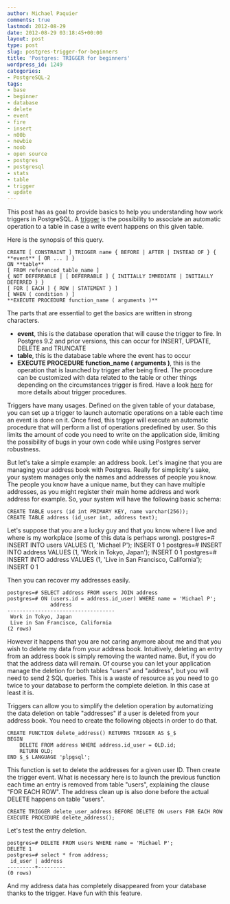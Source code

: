 ```yaml
---
author: Michael Paquier
comments: true
lastmod: 2012-08-29
date: 2012-08-29 03:18:45+00:00
layout: post
type: post
slug: postgres-trigger-for-beginners
title: 'Postgres: TRIGGER for beginners'
wordpress_id: 1249
categories:
- PostgreSQL-2
tags:
- base
- beginner
- database
- delete
- event
- fire
- insert
- n00b
- newbie
- noob
- open source
- postgres
- postgresql
- stats
- table
- trigger
- update
---
```


This post has as goal to provide basics to help you understanding how work triggers in PostgreSQL.
A [trigger](http://www.postgresql.org/docs/9.1/static/sql-createtrigger.html) is the possibility to associate an automatic operation to a table in case a write event happens on this given table.

Here is the synopsis of this query.

    CREATE [ CONSTRAINT ] TRIGGER name { BEFORE | AFTER | INSTEAD OF } { **event** [ OR ... ] }
    ON **table**
    [ FROM referenced_table_name ]
    { NOT DEFERRABLE | [ DEFERRABLE ] { INITIALLY IMMEDIATE | INITIALLY DEFERRED } }
    [ FOR [ EACH ] { ROW | STATEMENT } ]
    [ WHEN ( condition ) ]
    **EXECUTE PROCEDURE function_name ( arguments )**

The parts that are essential to get the basics are written in strong characters.

  * **event**, this is the database operation that will cause the trigger to fire. In Postgres 9.2 and prior versions, this can occur for INSERT, UPDATE, DELETE and TRUNCATE	
  * **table**, this is the database table where the event has to occur
  * **EXECUTE PROCEDURE function_name ( arguments )**, this is the operation that is launched by trigger after being fired. The procedure can be customized with data related to the table or other things depending on the circumstances trigger is fired. Have a look [here](http://www.postgresql.org/docs/9.1/static/plpgsql-trigger.html) for more details about trigger procedures.

Triggers have many usages. Defined on the given table of your database, you can set up a trigger to launch automatic operations on a table each time an event is done on it. Once fired, this trigger will execute an automatic procedure that will perform a list of operations predefined by user. So this limits the amount of code you need to write on the application side, limiting the possibility of bugs in your own code while using Postgres server robustness.

But let's take a simple example: an address book.
Let's imagine that you are managing your address book with Postgres. Really for simplicity's sake, your system manages only the names and addresses of people you know.
The people you know have a unique name, but they can have multiple addresses, as you might register their main home address and work address for example. So, your system will have the following basic schema:

    CREATE TABLE users (id int PRIMARY KEY, name varchar(256));
    CREATE TABLE address (id_user int, address text);

Let's suppose that you are a lucky guy and that you know where I live and where is my workplace (some of this data is perhaps wrong).
    postgres=# INSERT INTO users VALUES (1, 'Michael P');
    INSERT 0 1
    postgres=# INSERT INTO address VALUES (1, 'Work in Tokyo, Japan');
    INSERT 0 1
    postgres=# INSERT INTO address VALUES (1, 'Live in San Francisco, California');
    INSERT 0 1

Then you can recover my addresses easily.

    postgres=# SELECT address FROM users JOIN address
    postgres=# ON (users.id = address.id_user) WHERE name = 'Michael P';
                  address              
    -----------------------------------
     Work in Tokyo, Japan
     Live in San Francisco, California
    (2 rows)

However it happens that you are not caring anymore about me and that you wish to delete my data from your address book. Intuitively, deleting an entry from an address book is simply removing the wanted name. But, if you do that the address data will remain. Of course you can let your application manage the deletion for both tables "users" and "address", but you will need to send 2 SQL queries. This is a waste of resource as you need to go twice to your database to perform the complete deletion. In this case at least it is.

Triggers can allow you to simplify the deletion operation by automatizing the data deletion on table "addresses" if a user is deleted from your address book. You need to create the following objects in order to do that.

    CREATE FUNCTION delete_address() RETURNS TRIGGER AS $_$
    BEGIN
        DELETE FROM address WHERE address.id_user = OLD.id;
        RETURN OLD;
    END $_$ LANGUAGE 'plpgsql';

This function is set to delete the addresses for a given user ID.
Then create the trigger event. What is necessary here is to launch the previous function each time an entry is removed from table "users", explaining the clause "FOR EACH ROW". The address clean up is also done before the actual DELETE happens on table "users".

    CREATE TRIGGER delete_user_address BEFORE DELETE ON users FOR EACH ROW EXECUTE PROCEDURE delete_address();

Let's test the entry deletion.

    postgres=# DELETE FROM users WHERE name = 'Michael P';
    DELETE 1
    postgres=# select * from address;
     id_user | address 
    ---------+---------
    (0 rows)

And my address data has completely disappeared from your database thanks to the trigger.
Have fun with this feature.
